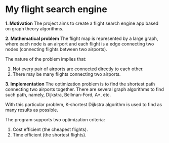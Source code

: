 # My flight search engine
**1. Motivation**
The project aims to create a flight search engine app based on graph theory algorithms.

**2. Mathematical problem**
The flight map is represented by a large graph, where each node is an airport and each flight is a edge connecting two nodes (connecting flights between two airports). 

The nature of the problem implies that:
1. Not every pair of airports are connected directly to each other.
2. There may be many flights connecting two airports.

**3. Implementation**
The optimization problem is to find the shortest path connecting two airports together. There are several graph algorithms to find such path, namely, Dijkstra, Bellman-Ford, A*, etc.

With this particular problem, K-shortest Dijkstra algorithm is used to find as many results as possible.

The program supports two optimization criteria:
1. Cost efficient (the cheapest flights).
2. Time efficient (the shortest flights).
